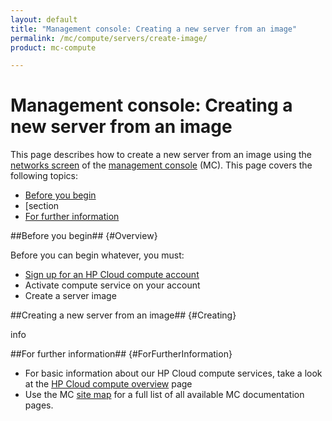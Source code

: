 ```yaml
---
layout: default
title: "Management console: Creating a new server from an image"
permalink: /mc/compute/servers/create-image/
product: mc-compute

---
```

# Management console: Creating a new server from an image

This page describes how to create a new server from an image using the [networks screen](/mc/compute/networks/) of the [management console](/mc/) (MC).  This page covers the following topics:

* [Before you begin](#Overview)
* [section
* [For further information](#ForFurtherInformation)

##Before you begin## {#Overview}

Before you can begin whatever, you must:

* [Sign up for an HP Cloud compute account](https://account.hpcloud.com/signup)
* Activate compute service on your account
* Create a server image  <!--need to link this eventually to the [images](/mc/compute/images/create/) page--when I create it, anyway. :) -->


##Creating a new server from an image## {#Creating}

info


##For further information## {#ForFurtherInformation}

* For basic information about our HP Cloud compute services, take a look at the [HP Cloud compute overview](/compute/) page
* Use the MC [site map](/mc/sitemap) for a full list of all available MC documentation pages.
